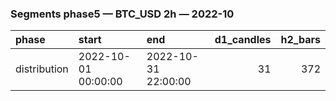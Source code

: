 ### Segments phase5 — BTC_USD 2h — 2022-10

| phase        | start               | end                 |   d1_candles |   h2_bars |
|:-------------|:--------------------|:--------------------|-------------:|----------:|
| distribution | 2022-10-01 00:00:00 | 2022-10-31 22:00:00 |           31 |       372 |